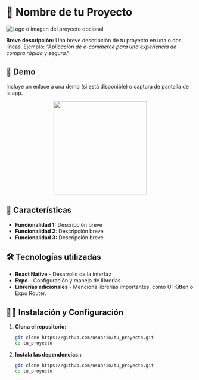# 📱 Nombre de tu Proyecto

![Logo o imagen del proyecto opcional](url_a_imagen.png)

**Breve descripción:** Una breve descripción de tu proyecto en una o dos líneas. Ejemplo: _"Aplicación de e-commerce para una experiencia de compra rápida y segura."_

## 🚀 Demo

Incluye un enlace a una demo (si está disponible) o captura de pantalla de la app.

<p align="center">
  <img src="url_a_captura.png" width="250" />
</p>

## 📖 Características

- **Funcionalidad 1:** Descripción breve
- **Funcionalidad 2:** Descripción breve
- **Funcionalidad 3:** Descripción breve

## 🛠️ Tecnologías utilizadas

- **React Native** - Desarrollo de la interfaz
- **Expo** - Configuración y manejo de librerías
- **Librerías adicionales** - Menciona librerías importantes, como UI Kitten o Expo Router.

## 🧑‍💻 Instalación y Configuración

1. **Clona el repositorio:**
   ```bash
   git clone https://github.com/usuario/tu_proyecto.git
   cd tu_proyecto

2. **Instala las dependencias::**
   ```bash
   git clone https://github.com/usuario/tu_proyecto.git
   cd tu_proyecto
